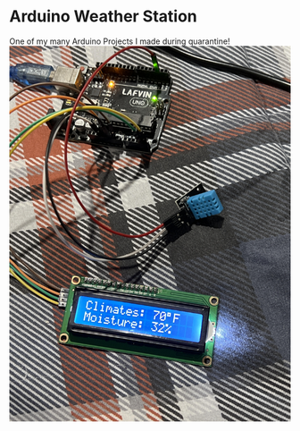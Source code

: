 # Arduino Weather Station
One of my many Arduino Projects I made during quarantine!
![alt text](https://github.com/Futureslinky/Arduino-Weather-Station/blob/main/Assests/weather_station.jpg?raw=true)
